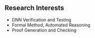 ## Research Interests

- DNN Verification and Testing
- Formal Method, Automated Reasoning
- Proof Generation and Checking